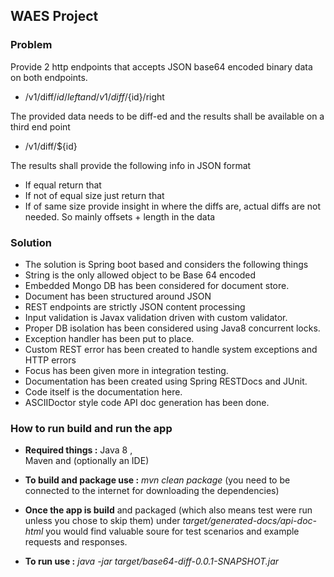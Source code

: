 ## WAES Project

### Problem
Provide 2 http endpoints that accepts JSON base64 encoded binary data on both
endpoints.
- /v1/diff/${id}/left and /v1/diff/${id}/right

The provided data needs to be diff-ed and the results shall be available on a third end
point
- /v1/diff/${id}

The results shall provide the following info in JSON format
- If equal return that
- If not of equal size just return that
- If of same size provide insight in where the diffs are, actual diffs are not needed.
        So mainly offsets + length in the data

### Solution

- The solution is Spring boot based and considers the following things
- String is the only allowed object to be Base 64 encoded
- Embedded Mongo DB has been considered for document store.
- Document has been structured around JSON
- REST endpoints are strictly JSON content processing
- Input validation is Javax validation driven with custom validator.
- Proper DB isolation has been considered using Java8 concurrent locks.
- Exception handler has been put to place.
- Custom REST error has been created to handle system exceptions and HTTP errors
- Focus has been given more in integration testing.
- Documentation has been created using Spring RESTDocs and JUnit.
- Code itself is the documentation here.
- ASCIIDoctor style code API doc generation has been done.

### How to run build and run the app

- **Required things :** 
Java 8 ,  
Maven  and (optionally an IDE)

- **To build and package use :** _mvn clean package_ 
(you need to be connected to the internet for downloading the dependencies)

- **Once the app is build** and packaged (which also means test were run unless you chose to skip them)
 under _target/generated-docs/api-doc-html_ you would find valuable soure for test scenarios and example requests and responses.
  
- **To run use :** _java -jar target/base64-diff-0.0.1-SNAPSHOT.jar_
  
